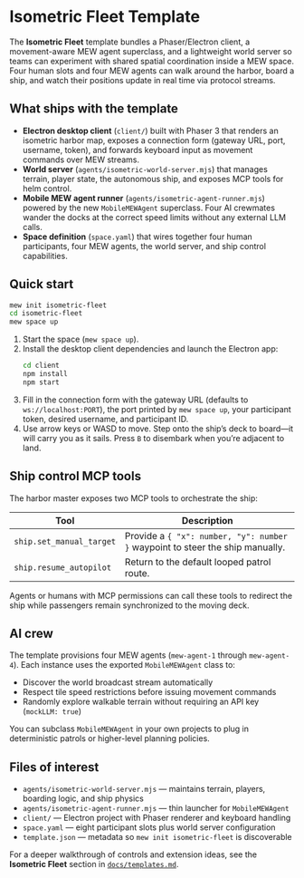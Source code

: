 # Isometric Fleet Template

The **Isometric Fleet** template bundles a Phaser/Electron client, a movement-aware MEW agent superclass, and a lightweight world server so teams can experiment with shared spatial coordination inside a MEW space. Four human slots and four MEW agents can walk around the harbor, board a ship, and watch their positions update in real time via protocol streams.

## What ships with the template

- **Electron desktop client** (`client/`) built with Phaser 3 that renders an isometric harbor map, exposes a connection form (gateway URL, port, username, token), and forwards keyboard input as movement commands over MEW streams.
- **World server** (`agents/isometric-world-server.mjs`) that manages terrain, player state, the autonomous ship, and exposes MCP tools for helm control.
- **Mobile MEW agent runner** (`agents/isometric-agent-runner.mjs`) powered by the new `MobileMEWAgent` superclass. Four AI crewmates wander the docks at the correct speed limits without any external LLM calls.
- **Space definition** (`space.yaml`) that wires together four human participants, four MEW agents, the world server, and ship control capabilities.

## Quick start

```bash
mew init isometric-fleet
cd isometric-fleet
mew space up
```

1. Start the space (`mew space up`).
2. Install the desktop client dependencies and launch the Electron app:
   ```bash
   cd client
   npm install
   npm start
   ```
3. Fill in the connection form with the gateway URL (defaults to `ws://localhost:PORT`), the port printed by `mew space up`, your participant token, desired username, and participant ID.
4. Use arrow keys or WASD to move. Step onto the ship’s deck to board—it will carry you as it sails. Press `B` to disembark when you’re adjacent to land.

## Ship control MCP tools

The harbor master exposes two MCP tools to orchestrate the ship:

| Tool | Description |
| ---- | ----------- |
| `ship.set_manual_target` | Provide a `{ "x": number, "y": number }` waypoint to steer the ship manually. |
| `ship.resume_autopilot` | Return to the default looped patrol route. |

Agents or humans with MCP permissions can call these tools to redirect the ship while passengers remain synchronized to the moving deck.

## AI crew

The template provisions four MEW agents (`mew-agent-1` through `mew-agent-4`). Each instance uses the exported `MobileMEWAgent` class to:

- Discover the world broadcast stream automatically
- Respect tile speed restrictions before issuing movement commands
- Randomly explore walkable terrain without requiring an API key (`mockLLM: true`)

You can subclass `MobileMEWAgent` in your own projects to plug in deterministic patrols or higher-level planning policies.

## Files of interest

- `agents/isometric-world-server.mjs` — maintains terrain, players, boarding logic, and ship physics
- `agents/isometric-agent-runner.mjs` — thin launcher for `MobileMEWAgent`
- `client/` — Electron project with Phaser renderer and keyboard handling
- `space.yaml` — eight participant slots plus world server configuration
- `template.json` — metadata so `mew init isometric-fleet` is discoverable

For a deeper walkthrough of controls and extension ideas, see the **Isometric Fleet** section in [`docs/templates.md`](../../docs/templates.md#isometric-fleet-template).
